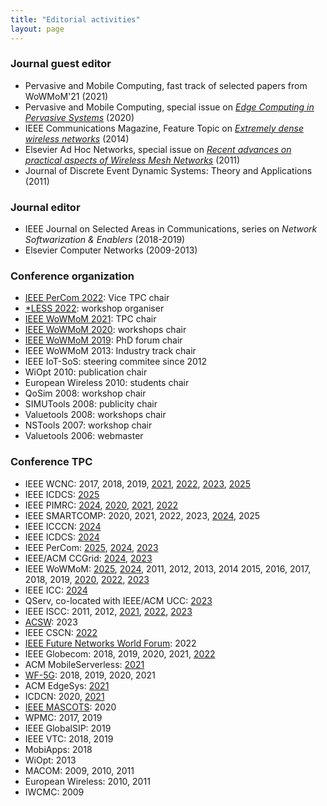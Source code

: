 ```yaml
---
title: "Editorial activities"
layout: page
---
```


### Journal guest editor

- Pervasive and Mobile Computing, fast track of selected papers from WoWMoM'21 (2021)
- Pervasive and Mobile Computing, special issue on [_Edge Computing in Pervasive Systems_](https://doi.org/10.1016/j.pmcj.2022.101617) (2020)
- IEEE Communications Magazine, Feature Topic on [_Extremely dense wireless networks_](https://ieeexplore.ieee.org/document/7010520/) (2014)
- Elsevier Ad Hoc Networks, special issue on [_Recent advances on practical aspects of Wireless Mesh Networks_](https://www.sciencedirect.com/journal/ad-hoc-networks/vol/9/issue/8) (2011)
- Journal of Discrete Event Dynamic Systems: Theory and Applications (2011)

### Journal editor

- IEEE Journal on Selected Areas in Communications, series on _Network Softwarization & Enablers_ (2018-2019)
- Elsevier Computer Networks (2009-2013)

### Conference organization

- [IEEE PerCom 2022](http://percom.org/): Vice TPC chair
- [\*LESS 2022](https://starless.iit.cnr.it/): workshop organiser
- [IEEE WoWMoM 2021](http://wowmom2021.iit.cnr.it/): TPC chair
- [IEEE WoWMoM 2020](http://www.cs.ucc.ie/wowmom2020/): workshops chair
- [IEEE WoWMoM 2019](http://cs.ucf.edu/wowmom2019/):
  PhD forum chair
- IEEE WoWMoM 2013: Industry track chair
- IEEE IoT-SoS: steering commitee since 2012
- WiOpt 2010: publication chair
- European Wireless 2010: students chair
- QoSim 2008: workshop chair
- SIMUTools 2008: publicity chair
- Valuetools 2008: workshops chair
- NSTools 2007: workshop chair
- Valuetools 2006: webmaster

### Conference TPC

- IEEE WCNC: 2017, 2018, 2019, [2021](https://wcnc2021.ieee-wcnc.org/), [2022](https://wcnc2022.ieee-wcnc.org/), [2023](https://wcnc2023.ieee-wcnc.org/), [2025](https://wcnc2025.ieee-wcnc.org/)
- IEEE ICDCS: [2025](https://icdcs2025.icdcs.org/)
- IEEE PIMRC: [2024](https://pimrc2024.ieee-pimrc.org/), [2020](https://pimrc2020.ieee-pimrc.org/), [2021](https://pimrc2021.ieee-pimrc.org/), [2022](https://pimrc2022.ieee-pimrc.org/)
- IEEE SMARTCOMP: 2020, 2021, 2022, 2023, [2024](https://smartcomp.w.waseda.jp/), 2025
- IEEE ICCCN: [2024](https://icccn.org/icccn24/)
- IEEE ICDCS: [2024](https://icdcs2024.icdcs.org/)
- IEEE PerCom: [2025](https://www.percom.org/), [2024](https://www.percom.org/PerCom2024/), [2023](https://www.percom.org/PerCom2023/)
- IEEE/ACM CCGrid: [2024](https://2024.ccgrid-conference.org/), [2023](https://ccgrid2023.iisc.ac.in/)
- IEEE WoWMoM: [2025](https://wowmomconference2025.uta.edu/), [2024](https://www.cse.unsw.edu.au/~wowmom/2024/), 2011, 2012, 2013, 2014 2015, 2016, 2017, 2018, 2019, [2020](http://www.cs.ucc.ie/wowmom2020/), [2022](https://computing.ulster.ac.uk/WoWMoM2022/), [2023](https://coe.northeastern.edu/Groups/wowmom2023/index.html)
- IEEE ICC: [2024](https://icc2024.ieee-icc.org/)
- QServ, co-located with IEEE/ACM UCC: [2023](https://qserv23.github.io/)
- IEEE ISCC: 2011, 2012, [2021](https://iscc2021.unipi.gr/), [2022](https://iscc2022.unipi.gr/), [2023](https://2023.ieee-iscc.org/)
- [ACSW](https://acsw.org.au/): 2023
- IEEE CSCN: [2022](https://cscn2022.ieee-cscn.org/)
- [IEEE Future Networks World Forum](https://fnwf.ieee.org/): 2022
- IEEE Globecom: 2018, 2019, 2020, 2021, [2022](https://globecom2022.ieee-globecom.org/)
- ACM MobileServerless: [2021](https://www.it.uc3m.es/mbsvless21/)
- [WF-5G](https://ieee-wf-5g.org/): 2018, 2019, 2020, 2021
- ACM EdgeSys: [2021](https://edge-sys.github.io/2021/)
- ICDCN: 2020, [2021](http://www.icdcn2021.net/)
- [IEEE MASCOTS](http://mascots.iitis.pl/): 2020
- WPMC: 2017, 2019
- IEEE GlobalSIP: 2019
- IEEE VTC: 2018, 2019
- MobiApps: 2018
- WiOpt: 2013
- MACOM: 2009, 2010, 2011
- European Wireless: 2010, 2011
- IWCMC: 2009
